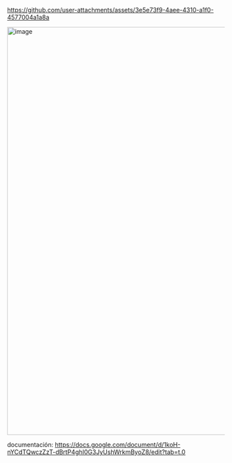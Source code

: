 
https://github.com/user-attachments/assets/3e5e73f9-4aee-4310-a1f0-4577004a1a8a

<img width="946" alt="image" src="https://github.com/user-attachments/assets/c4e78188-ceea-40a1-858f-884a6efc9e0b">

documentación: https://docs.google.com/document/d/1koH-nYCdTQwczZzT-dBrtP4ghI0G3JyUshWrkmByoZ8/edit?tab=t.0
